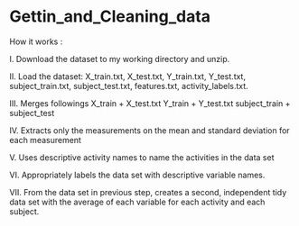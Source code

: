 # Gettin_and_Cleaning_data

How it works :

I.    Download the dataset to my working directory and unzip.

II.   Load the dataset: X_train.txt, X_test.txt, Y_train.txt, Y_test.txt, subject_train.txt, subject_test.txt, features.txt,    activity_labels.txt.

III.  Merges followings 
        X_train + X_test.txt
        Y_train +  Y_test.txt
        subject_train + subject_test
        
IV.   Extracts only the measurements on the mean and standard deviation for each measurement

V.    Uses descriptive activity names to name the activities in the data set

VI.   Appropriately labels the data set with descriptive variable names.

VII.  From the data set in previous step, creates a second, independent tidy data set with the average of each variable for each activity and each subject.

